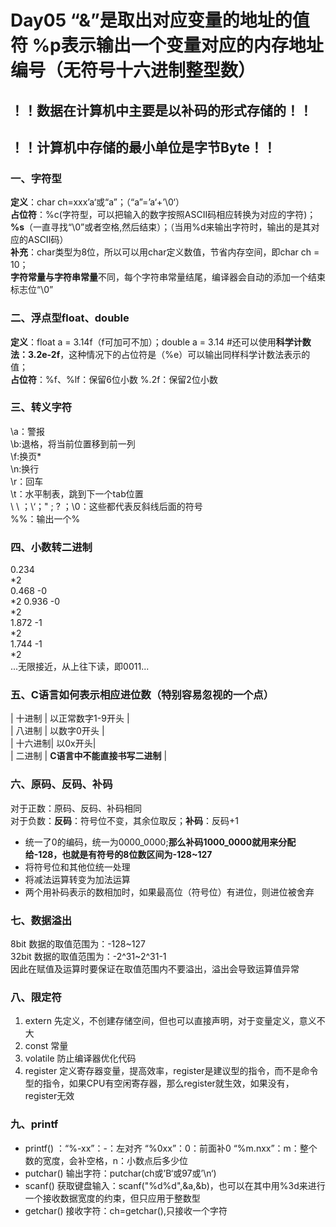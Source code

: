 # Day05 “&”是取出对应变量的地址的值符 %p表示输出一个变量对应的内存地址编号（无符号十六进制整型数）
## ！！数据在计算机中主要是以补码的形式存储的！！
## ！！计算机中存储的最小单位是字节Byte！！
### 一、字符型
**定义**：char ch=xxx’a‘或“a”；（“a”=’a‘+’\0‘）  
**占位符**：%c(字符型，可以把输入的数字按照ASCII码相应转换为对应的字符)；**%s**（一直寻找“\0”或者空格,然后结束）；（当用%d来输出字符时，输出的是其对应的ASCII码）  
**补充**：char类型为8位，所以可以用char定义数值，节省内存空间，即char ch = 10；  
**字符常量与字符串常量**不同，每个字符串常量结尾，编译器会自动的添加一个结束标志位“\0”
### 二、浮点型float、double  
**定义**：float a = 3.14f（f可加可不加）；double a = 3.14 #还可以使用**科学计数法：3.2e-2f**，这种情况下的占位符是（%e）可以输出同样科学计数法表示的值；  
**占位符**：%f、%lf：保留6位小数 %.2f：保留2位小数
### 三、转义字符  
\a：警报  
\b:退格，将当前位置移到前一列  
\f:换页*  
\n:换行  
\r：回车  
\t：水平制表，跳到下一个tab位置  
\ \ ；\‘；\" ; \? ；\0：这些都代表反斜线后面的符号  
%%：输出一个%  
### 四、小数转二进制  
0.234  
*2  
0.468 -0  
*2
0.936 -0  
*2  
1.872 -1  
*2  
1.744 -1  
*2  
...无限接近，从上往下读，即0011...  
### 五、C语言如何表示相应进位数（特别容易忽视的一个点）
| 十进制 | 以正常数字1-9开头 |  
| 八进制 | 以数字0开头       |  
| 十六进制| 以0x开头|  
| 二进制 | **C语言中不能直接书写二进制** |

### 六、原码、反码、补码  
对于正数：原码、反码、补码相同  
对于负数：**反码**：符号位不变，其余位取反；**补码**：反码+1  
* 统一了0的编码，统一为0000_0000;**那么补码1000_0000就用来分配给-128，也就是有符号的8位数区间为-128~127**
* 将符号位和其他位统一处理
* 将减法运算转变为加法运算
* 两个用补码表示的数相加时，如果最高位（符号位）有进位，则进位被舍弃  
### 七、数据溢出  
8bit 数据的取值范围为：-128~127  
32bit 数据的取值范围为：-2^31~2^31-1  
因此在赋值及运算时要保证在取值范围内不要溢出，溢出会导致运算值异常  
### 八、限定符  
1. extern 先定义，不创建存储空间，但也可以直接声明，对于变量定义，意义不大
2. const 常量
3. volatile 防止编译器优化代码
4. register 定义寄存器变量，提高效率，register是建议型的指令，而不是命令型的指令，如果CPU有空闲寄存器，那么register就生效，如果没有，register无效
### 九、printf  
* printf()       ：“%-xx”：-：左对齐  “%0xx”：0：前面补0  “%m.nxx”：m：整个数的宽度，会补空格，n：小数点后多少位
* putchar() 输出字符：putchar(ch或’B‘或97或’\n‘)
* scanf() 获取键盘输入：scanf("%d%d",&a,&b)，也可以在其中用%3d来进行一个接收数据宽度的约束，但只应用于整数型
* getchar() 接收字符：ch=getchar(),只接收一个字符

